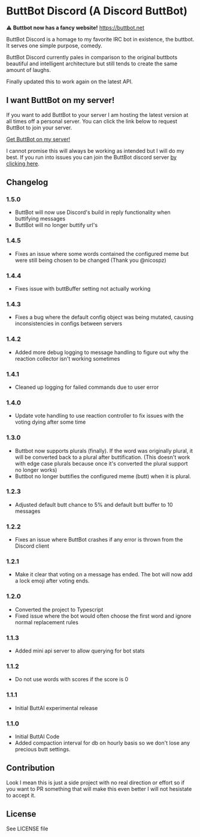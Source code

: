 # ButtBot Discord (A Discord ButtBot)

⚠️ **Buttbot now has a fancy website!** https://buttbot.net

ButtBot Discord is a homage to my favorite IRC bot in existence, the buttbot. It serves one simple purpose, comedy.

ButtBot Discord currently pales in comparison to the original buttbots beautiful and intelligent architecture but still tends to create the same amount of laughs.

Finally updated this to work again on the latest API.

## I want ButtBot on my server!

If you want to add ButtBot to your server I am hosting the latest version at all times off a personal server. You can click the link below to request ButtBot to join your server.

[Get ButtBot on my server!](https://discordapp.com/oauth2/authorize?client_id=438269159126859776&scope=bot&permissions=93248)

I cannot promise this will always be working as intended but I will do my best. If you run into issues you can join the ButtBot discord server [by clicking here](https://discord.gg/uqSuumF).

## Changelog

### 1.5.0

- ButtBot will now use Discord's build in reply functionality when buttifying messages
- ButtBot will no longer buttify url's

### 1.4.5

- Fixes an issue where some words contained the configured meme but were still being chosen to be changed (Thank you @nicospz)

### 1.4.4

- Fixes issue with buttBuffer setting not actually working

### 1.4.3

- Fixes a bug where the default config object was being mutated, causing inconsistencies in configs between servers

### 1.4.2

- Added more debug logging to message handling to figure out why the reaction collector isn't working sometimes

### 1.4.1

- Cleaned up logging for failed commands due to user error

### 1.4.0

- Update vote handling to use reaction controller to fix issues with the voting dying after some time

### 1.3.0

- Buttbot now supports plurals (finally). If the word was originally plural, it will be converted back to a plural after buttification. (This doesn't work with edge case plurals because once it's converted the plural support no longer works)
- Buttbot no longer buttifies the configured meme (butt) when it is plural.

### 1.2.3

- Adjusted default butt chance to 5% and default butt buffer to 10 messages

### 1.2.2

- Fixes an issue where ButtBot crashes if any error is thrown from the Discord client

### 1.2.1

- Make it clear that voting on a message has ended. The bot will now add a lock emoji after voting ends.

### 1.2.0

- Converted the project to Typescript
- Fixed issue where the bot would often choose the first word and ignore normal replacement rules

### 1.1.3

- Added mini api server to allow querying for bot stats

### 1.1.2

- Do not use words with scores if the score is 0

### 1.1.1

- Initial ButtAI experimental release

### 1.1.0

- Initial ButtAI Code
- Added compaction interval for db on hourly basis so we don't lose any precious butt settings.

## Contribution

Look I mean this is just a side project with no real direction or effort so if you want to PR something that will make this even better I will not hesistate to accept it.

## License

See LICENSE file
